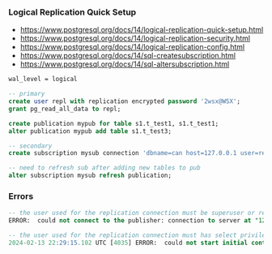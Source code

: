### Logical Replication Quick Setup

- https://www.postgresql.org/docs/14/logical-replication-quick-setup.html
- https://www.postgresql.org/docs/14/logical-replication-security.html
- https://www.postgresql.org/docs/14/logical-replication-config.html
- https://www.postgresql.org/docs/14/sql-createsubscription.html
- https://www.postgresql.org/docs/14/sql-altersubscription.html

```bash
wal_level = logical
```

```sql
-- primary
create user repl with replication encrypted password '2wsx@WSX';
grant pg_read_all_data to repl;

create publication mypub for table s1.t_test1, s1.t_test1;
alter publication mypub add table s1.t_test3;
```

```sql
-- secondary
create subscription mysub connection 'dbname=can host=127.0.0.1 user=repl password=2wsx@WSX' publication mypub;

-- need to refresh sub after adding new tables to pub
alter subscription mysub refresh publication;
```

### Errors

```sql
-- the user used for the replication connection must be superuser or replication role
ERROR:  could not connect to the publisher: connection to server at "127.0.0.1", port 5432 failed: FATAL:  must be superuser or replication role to start walsender

-- the user used for the replication connection must has select privilege on the published tables
2024-02-13 22:29:15.102 UTC [4035] ERROR:  could not start initial contents copy for table "s1.t_test1": ERROR:  permission denied for schema s1
```
